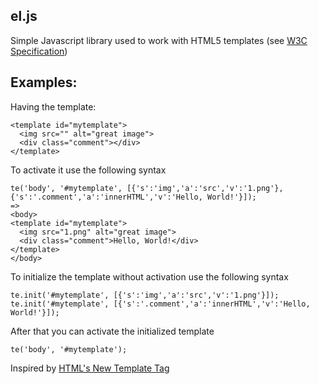 ## el.js

Simple Javascript library used to work with HTML5 templates	
(see [W3C Specification](https://dvcs.w3.org/hg/webcomponents/raw-file/tip/spec/templates/index.html)) 
 
## Examples: 
	
Having the template: 

    <template id="mytemplate">      
      <img src="" alt="great image"> 
      <div class="comment"></div> 
    </template> 
 
To activate it use the following syntax 
 
    te('body', '#mytemplate', [{'s':'img','a':'src','v':'1.png'},{'s':'.comment','a':'innerHTML','v':'Hello, World!'}]); 
    => 
    <body> 
    <template id="mytemplate"> 
      <img src="1.png" alt="great image"> 
      <div class="comment">Hello, World!</div> 
    </template> 
    </body> 

To initialize the template without activation use the following syntax 
 
    te.init('#mytemplate', [{'s':'img','a':'src','v':'1.png'}]); 
    te.init('#mytemplate', [{'s':'.comment','a':'innerHTML','v':'Hello, World!'}]);

After that you can activate the initialized template
    
    te('body', '#mytemplate');

Inspired by [HTML's New Template Tag](http://www.html5rocks.com/en/tutorials/webcomponents/template/)